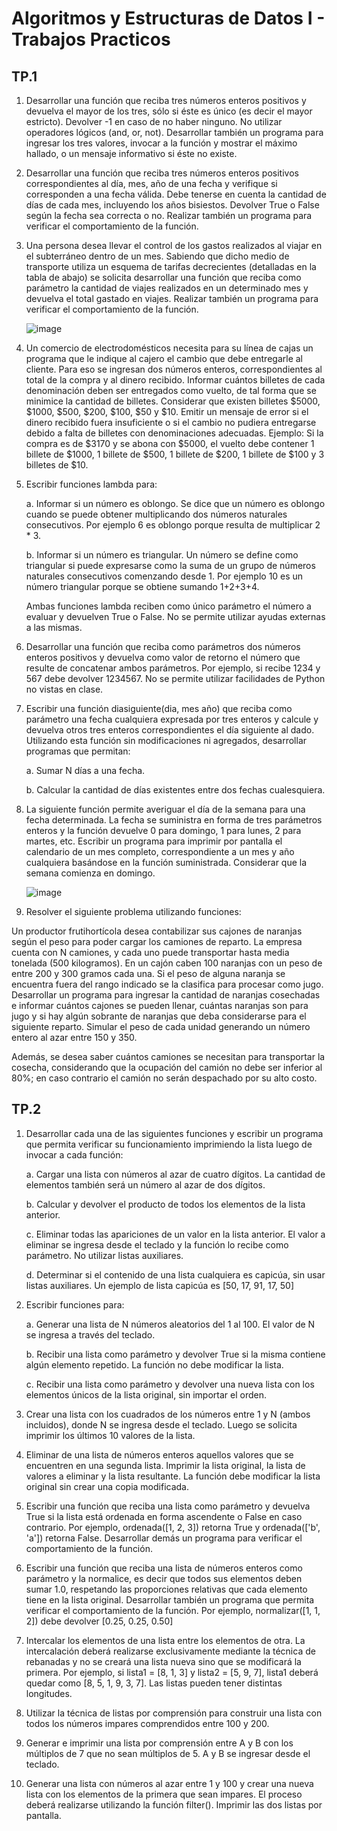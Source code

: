 # Algoritmos y Estructuras de Datos I - Trabajos Practicos

## TP.1

1. Desarrollar una función que reciba tres números enteros positivos y devuelva el mayor de los tres, sólo si éste es único (es decir el mayor estricto).
   Devolver -1 en caso de no haber ninguno. No utilizar operadores lógicos (and, or, not). Desarrollar también un programa para ingresar los tres valores, invocar a la función y mostrar
   el máximo hallado, o un mensaje informativo si éste no existe.

2. Desarrollar una función que reciba tres números enteros positivos correspondientes al día, mes, año de una fecha y verifique si corresponden a una fecha válida.
   Debe tenerse en cuenta la cantidad de días de cada mes, incluyendo los años bisiestos. Devolver True o False según la fecha sea correcta o no.
   Realizar también un programa para verificar el comportamiento de la función.

3. Una persona desea llevar el control de los gastos realizados al viajar en el subterráneo dentro de un mes. Sabiendo que dicho medio de transporte utiliza un esquema de
   tarifas decrecientes (detalladas en la tabla de abajo) se solicita desarrollar una función que reciba como parámetro la cantidad de viajes realizados en un determinado
   mes y devuelva el total gastado en viajes. Realizar también un programa para verificar el comportamiento de la función.

      ![image](https://github.com/user-attachments/assets/65a34063-566e-4b77-bb30-89545835fb9a)

4. Un comercio de electrodomésticos necesita para su línea de cajas un programa que le indique al cajero el cambio que debe entregarle al cliente. Para eso se ingresan dos números           enteros, correspondientes al total de la compra y al dinero recibido. Informar cuántos billetes de cada denominación deben ser entregados como vuelto, de tal forma que se minimice la     cantidad de billetes.
   Considerar que existen billetes $5000, $1000, $500, $200, $100, $50 y $10. Emitir un mensaje de error si el dinero recibido fuera insuficiente o si el cambio no
   pudiera entregarse debido a falta de billetes con denominaciones adecuadas.
   Ejemplo: Si la compra es de $3170 y se abona con $5000, el vuelto debe contener 1 billete de $1000, 1 billete de $500, 1 billete de $200, 1 billete de $100 y 3 billetes de $10.

5. Escribir funciones lambda para:
   
     a. Informar si un número es oblongo. Se dice que un número es oblongo cuando se puede obtener multiplicando dos números naturales consecutivos.
        Por ejemplo 6 es oblongo porque resulta de multiplicar 2 * 3.
   
     b. Informar si un número es triangular. Un número se define como triangular si puede expresarse como la suma de un grupo de números naturales consecutivos comenzando desde 1.
        Por ejemplo 10 es un número triangular porque se obtiene sumando 1+2+3+4.

    Ambas funciones lambda reciben como único parámetro el número a evaluar y devuelven True o False. No se permite utilizar ayudas externas a las mismas.
   
7. Desarrollar una función que reciba como parámetros dos números enteros positivos y devuelva como valor de retorno el número que resulte de concatenar ambos parámetros.
   Por ejemplo, si recibe 1234 y 567 debe devolver 1234567. No se permite utilizar facilidades de Python no vistas en clase.

8. Escribir una función diasiguiente(dia, mes año) que reciba como parámetro una fecha cualquiera expresada por tres enteros y calcule y devuelva otros tres enteros correspondientes el      día siguiente al dado. Utilizando esta función sin modificaciones ni agregados, desarrollar programas que permitan:

   a. Sumar N días a una fecha.
   
   b. Calcular la cantidad de días existentes entre dos fechas cualesquiera.
   
9. La siguiente función permite averiguar el día de la semana para una fecha determinada. La fecha se suministra en forma de tres parámetros enteros y la función devuelve 0
   para domingo, 1 para lunes, 2 para martes, etc. Escribir un programa para imprimir por pantalla el calendario de un mes completo, correspondiente a un mes 
   y año cualquiera basándose en la función suministrada. Considerar que la semana comienza en domingo.

    ![image](https://github.com/user-attachments/assets/db418f3c-4cb1-44c3-a90b-31fd78b517a1)

10. Resolver el siguiente problema utilizando funciones:
    
   Un productor frutihortícola desea contabilizar sus cajones de naranjas según el peso para poder cargar los camiones de reparto.
   La empresa cuenta con N camiones, y cada uno puede transportar hasta media tonelada (500 kilogramos). En un cajón caben 100 naranjas con un peso de entre 200 y 300 gramos cada una.
   Si el peso de alguna naranja se encuentra fuera del rango indicado se la clasifica para procesar como jugo. Desarrollar un programa para ingresar la cantidad de naranjas cosechadas e    informar cuántos cajones se pueden llenar, cuántas naranjas son para jugo y si hay algún sobrante de naranjas que deba considerarse para el siguiente reparto.
   Simular el peso de cada unidad generando un número entero al azar entre 150 y 350.

   Además, se desea saber cuántos camiones se necesitan para transportar la cosecha, considerando que la ocupación del camión no debe ser inferior al 80%; en
   caso contrario el camión no serán despachado por su alto costo.


## TP.2

1. Desarrollar cada una de las siguientes funciones y escribir un programa que permita verificar su funcionamiento imprimiendo la lista luego de invocar a cada función:

   a. Cargar una lista con números al azar de cuatro dígitos. La cantidad de elementos también será un número al azar de dos dígitos.
   
   b. Calcular y devolver el producto de todos los elementos de la lista anterior.
   
   c. Eliminar todas las apariciones de un valor en la lista anterior. El valor a eliminar se ingresa desde el teclado y la función lo recibe como parámetro. No utilizar 
      listas auxiliares.
   
   d. Determinar si el contenido de una lista cualquiera es capicúa, sin usar listas auxiliares. Un ejemplo de lista capicúa es [50, 17, 91, 17, 50]

3. Escribir funciones para:

   a. Generar una lista de N números aleatorios del 1 al 100. El valor de N se ingresa a través del teclado.
   
   b. Recibir una lista como parámetro y devolver True si la misma contiene algún elemento repetido. La función no debe modificar la lista.
   
   c. Recibir una lista como parámetro y devolver una nueva lista con los elementos únicos de la lista original, sin importar el orden.

5. Crear una lista con los cuadrados de los números entre 1 y N (ambos incluidos), donde N se ingresa desde el teclado. Luego se solicita imprimir los últimos 10 valores de la lista.

6. Eliminar de una lista de números enteros aquellos valores que se encuentren en una segunda lista. Imprimir la lista original, la lista de valores a eliminar y la lista resultante.
   La función debe modificar la lista original sin crear una copia modificada.

7. Escribir una función que reciba una lista como parámetro y devuelva True si la lista  está ordenada en forma ascendente o False en caso contrario. Por ejemplo,
   ordenada([1, 2, 3]) retorna True y ordenada(['b', 'a']) retorna False. Desarrollar  demás un programa para verificar el comportamiento de la función.

8. Escribir una función que reciba una lista de números enteros como parámetro y la normalice, es decir que todos sus elementos deben sumar 1.0, respetando las proporciones relativas        que cada elemento tiene en la lista original. Desarrollar también un programa que permita verificar el comportamiento de la función. Por ejemplo,
   normalizar([1, 1, 2]) debe devolver [0.25, 0.25, 0.50]

9. Intercalar los elementos de una lista entre los elementos de otra. La intercalación deberá realizarse exclusivamente mediante la técnica de rebanadas y no se creará 
   una lista nueva sino que se modificará la primera. Por ejemplo, si lista1 = [8, 1, 3] y lista2 = [5, 9, 7], lista1 deberá quedar como [8, 5, 1, 9, 3, 7]. Las listas pueden 
   tener distintas longitudes.

10. Utilizar la técnica de listas por comprensión para construir una lista con todos los números impares comprendidos entre 100 y 200.

11. Generar e imprimir una lista por comprensión entre A y B con los múltiplos de 7 que no sean múltiplos de 5. A y B se ingresar desde el teclado.

12. Generar una lista con números al azar entre 1 y 100 y crear una nueva lista con los elementos de la primera que sean impares. El proceso deberá realizarse utilizando la función          filter(). Imprimir las dos listas por pantalla. 




